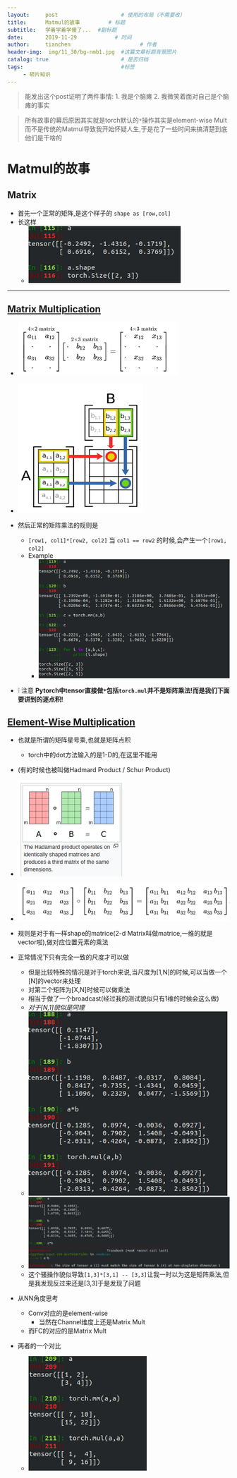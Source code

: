 ```yaml
---
layout:     post                    # 使用的布局（不需要改）
title:      Matmul的故事         # 标题 
subtitle:   学着学着学傻了...  #副标题
date:       2019-11-29            # 时间
author:     tianchen                      # 作者
header-img:  img/11_30/bg-nmb1.jpg  #这篇文章标题背景图片  
catalog: true                       # 是否归档
tags:                               #标签
     - 碎片知识
---
```




> 能发出这个post证明了两件事情: 1. 我是个脑瘫 2. 我微笑着面对自己是个脑瘫的事实

> 所有故事的幕后原因其实就是torch默认的```*```操作其实是element-wise Mult而不是传统的Matmul导致我开始怀疑人生,于是花了一些时间来搞清楚到底他们是干啥的

# Matmul的故事

## Matrix

* 首先一个正常的矩阵,是这个样子的 ```shape as [row,col]```
* 长这样
  * ![](https://github.com/A-suozhang/MyPicBed/raw/master/img/20191129164008.png)

---

## [Matrix Multiplication](https://en.wikipedia.org/wiki/Matrix_multiplication)

* ![](https://github.com/A-suozhang/MyPicBed/raw/master/img/20191129164646.png)
* ![](https://github.com/A-suozhang/MyPicBed/raw/master/img/20191129164728.png)

* 然后正常的矩阵乘法的规则是
  * ```[row1, col1]*[row2, col2]``` 当 ```col1 == row2``` 的时候,会产生一个```[row1, col2]```
  * Example
    * ![](https://github.com/A-suozhang/MyPicBed/raw/master/img/20191129164529.png)
* ❕ 注意 **Pytorch中tensor直接做```*```包括```torch.mul```并不是矩阵乘法!而是我们下面要讲到的逐点积!**

## [Element-Wise Multiplication](https://en.wikipedia.org/wiki/Hadamard_product_(matrices))

* 也就是所谓的矩阵星号乘,也就是矩阵点积
  * torch中的dot方法输入的是1-D的,在这里不能用
* (有的时候也被叫做Hadmard Product / Schur Product)
* ![](https://github.com/A-suozhang/MyPicBed/raw/master/img/20191129165012.png)
* ![](https://github.com/A-suozhang/MyPicBed/raw/master/img/20191129165540.png)

* 规则是对于有一样shape的matrice(2-d Matrix叫做matrice,一维的就是vector啦),做对应位置元素的乘法
* 正常情况下只有完全一致的尺度才可以做
  * 但是比较特殊的情况是对于torch来说,当尺度为[1,N]的时候,可以当做一个[N]的vector来处理
  * 对第二个矩阵为[X,N]时候可以做乘法
  * 相当于做了一个broadcast(经过我的测试貌似只有1维的时候会这么做)
  * *对于[N,1]貌似是同理*
  * ![](https://github.com/A-suozhang/MyPicBed/raw/master/img/20191129171008.png)
  * ![](https://github.com/A-suozhang/MyPicBed/raw/master/img/20191129171100.png)
  * 这个骚操作貌似导致```[1,3]*[3,1] -- [3,3]```让我一时以为这是矩阵乘法,但是我发现反过来还是[3,3]于是发现了问题

* 从NN角度思考
  * Conv对应的是element-wise
    * 当然在Channel维度上还是Matrix Mult
  * 而FC的对应的是Matrix Mult
* 两者的一个对比
  * ![](https://github.com/A-suozhang/MyPicBed/raw/master/img/20191129172049.png)